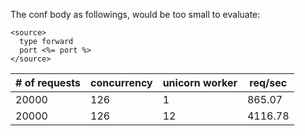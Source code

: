The conf body as followings, would be too small to evaluate:

```
<source>
  type forward
  port <%= port %>
</source>
```

| # of requests | concurrency | unicorn worker | req/sec |
|---------------|-------------|----------------|---------|
|20000          |126          |1               |865.07   |
|20000          |126          |12              |4116.78  |

